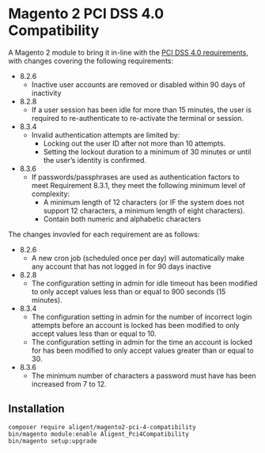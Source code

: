 # Magento 2 PCI DSS 4.0 Compatibility

A Magento 2 module to bring it in-line with the [PCI DSS 4.0 requirements](https://east.pcisecuritystandards.org/document_library?category=pcidss&document=pci_dss), with changes covering the following requirements:
* 8.2.6
   * Inactive user accounts are removed or disabled within 90 days of inactivity
* 8.2.8
   * If a user session has been idle for more than 15 minutes, the user is required to re-authenticate to re-activate the terminal or session.
* 8.3.4
   * Invalid authentication attempts are limited by:
      * Locking out the user ID after not more than 10 attempts.
      * Setting the lockout duration to a minimum of 30 minutes or until the user’s identity is confirmed.
* 8.3.6
   * If passwords/passphrases are used as authentication factors to meet Requirement 8.3.1, they meet the following minimum level of complexity:
      * A minimum length of 12 characters (or IF the system does not support 12 characters, a minimum length of eight characters).
      * Contain both numeric and alphabetic characters

The changes invovled for each requirement are as follows:
* 8.2.6
   * A new cron job (scheduled once per day) will automatically make any account that has not logged in for 90 days inactive
* 8.2.8
   * The configuration setting in admin for idle timeout has been modified to only accept values less than or equal to 900 seconds (15 minutes).
* 8.3.4
   * The configuration setting in admin for the number of incorrect login attempts before an account is locked has been modified to only accept values less than or equal to 10.
   * The configuration setting in admin for the time an account is locked for has been modified to only accept values greater than or equal to 30.
* 8.3.6
   * The minimum number of characters a password must have has been increased from 7 to 12.

## Installation
```shell
composer require aligent/magento2-pci-4-compatibility
bin/magento module:enable Aligent_Pci4Compatibility
bin/magento setup:upgrade

```
